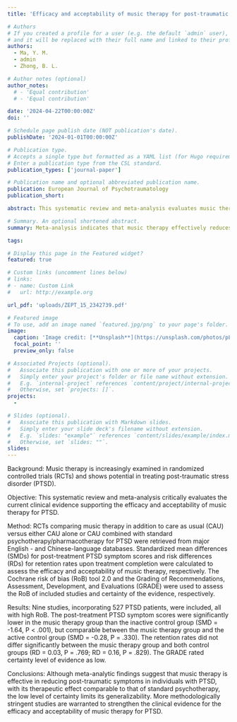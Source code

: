 ```yaml
---
title: 'Efficacy and acceptability of music therapy for post-traumatic stress disorder: a systematic review and meta-analysis of randomized controlled trials'

# Authors
# If you created a profile for a user (e.g. the default `admin` user), write the username (folder name) here
# and it will be replaced with their full name and linked to their profile.
authors:
  - Ma, Y. M.
  - admin
  - Zhong, B. L.

# Author notes (optional)
author_notes:
  # - 'Equal contribution'
  # - 'Equal contribution'

date: '2024-04-22T00:00:00Z'
doi: ''

# Schedule page publish date (NOT publication's date).
publishDate: '2024-01-01T00:00:00Z'

# Publication type.
# Accepts a single type but formatted as a YAML list (for Hugo requirements).
# Enter a publication type from the CSL standard.
publication_types: ['journal-paper']

# Publication name and optional abbreviated publication name.
publication: European Journal of Psychotraumatology
publication_short: 

abstract: This systematic review and meta-analysis evaluates music therapy's efficacy in treating PTSD, finding it significantly reduces post-treatment symptoms compared to inactive controls. However, evidence quality remains low, highlighting the need for more rigorous studies to confirm its effectiveness and acceptance in clinical practice.

# Summary. An optional shortened abstract.
summary: Meta-analysis indicates that music therapy effectively reduces PTSD symptoms, comparable to standard psychotherapy, but the evidence certainty remains low, necessitating further rigorous studies.

tags:

# Display this page in the Featured widget?
featured: true

# Custom links (uncomment lines below)
# links:
# - name: Custom Link
#   url: http://example.org

url_pdf: 'uploads/ZEPT_15_2342739.pdf'

# Featured image
# To use, add an image named `featured.jpg/png` to your page's folder.
image:
  caption: 'Image credit: [**Unsplash**](https://unsplash.com/photos/pLCdAaMFLTE)'
  focal_point: ''
  preview_only: false

# Associated Projects (optional).
#   Associate this publication with one or more of your projects.
#   Simply enter your project's folder or file name without extension.
#   E.g. `internal-project` references `content/project/internal-project/index.md`.
#   Otherwise, set `projects: []`.
projects: 
  - 

# Slides (optional).
#   Associate this publication with Markdown slides.
#   Simply enter your slide deck's filename without extension.
#   E.g. `slides: "example"` references `content/slides/example/index.md`.
#   Otherwise, set `slides: ""`.
slides: 
---
```


Background: Music therapy is increasingly examined in randomized controlled trials (RCTs) and shows potential in treating post-traumatic stress disorder (PTSD).

Objective: This systematic review and meta-analysis critically evaluates the current clinical evidence supporting the efficacy and acceptability of music therapy for PTSD.

Method: RCTs comparing music therapy in addition to care as usual (CAU) versus either CAU alone or CAU combined with standard psychotherapy/pharmacotherapy for PTSD were retrieved from major English - and Chinese-language databases. Standardized mean differences (SMDs) for post-treatment PTSD symptom scores and risk differences (RDs) for retention rates upon treatment completion were calculated to assess the efficacy and acceptability of music therapy, respectively. The Cochrane risk of bias (RoB) tool 2.0 and the Grading of Recommendations, Assessment, Development, and Evaluations (GRADE) were used to assess the RoB of included studies and certainty of the evidence, respectively.

Results: Nine studies, incorporating 527 PTSD patients, were included, all with high RoB. The post-treatment PTSD symptom scores were significantly lower in the music therapy group than the inactive control group (SMD = -1.64, P < .001), but comparable between the music therapy group and the active control group (SMD = -0.28, P = .330). The retention rates did not differ significantly between the music therapy group and both control groups (RD = 0.03, P = .769; RD = 0.16, P = .829). The GRADE rated certainty level of evidence as low.

Conclusions: Although meta-analytic findings suggest that music therapy is effective in reducing post-traumatic symptoms in individuals with PTSD, with its therapeutic effect comparable to that of standard psychotherapy, the low level of certainty limits its generalizability. More methodologically stringent studies are warranted to strengthen the clinical evidence for the efficacy and acceptability of music therapy for PTSD.
